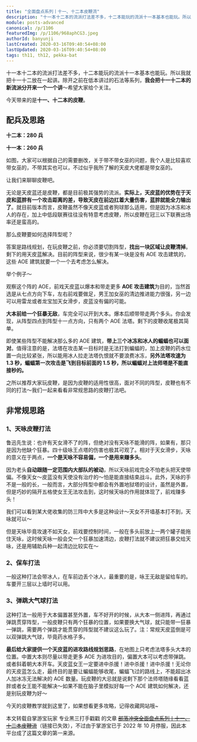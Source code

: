 ```yaml
---
title: "全面盘点系列丨十一、十二本皮鞭流"
description: "十一本十二本的流派打法差不多，十二本能玩的流派十一本基本也能玩。所以我就把十一十二放在一起讲。除开之前在低本讲过的石法等系列，我会把十一十二本的新流派分开来一个一个讲～希望大家给个关注。今天带来的是十一、十二本的皮鞭。"
module: posts-advanced
canonical: /p/1106
featuredImg: /p/1106/968aphCG3.jpeg
authorId: banyunji
lastCreated: 2020-03-16T09:40:54+08:00
lastUpdated: 2020-03-16T09:40:54+08:00
tags: th11, th12, pekka-bat
---
```


十一本十二本的流派打法差不多，十二本能玩的流派十一本基本也能玩。所以我就把十一十二放在一起讲。除开之前在低本讲过的石法等系列，**我会把十一十二本的新流派分开来一个一个讲**～希望大家给个关注。

今天带来的是**十一、十二本的皮鞭**。

## 配兵及思路

**十二本：280 兵**

<Pic src="/p/1106/fd1f_SIQF.jpeg" width="1013" height="279" alt="12本皮鞭配兵" class="cp-img-troop-matching" imgStyle="height: 190px" :lazyLoading="false" />

**十一本：260 兵**

<Pic src="/p/1106/34f0B5FcR.jpeg" width="997" height="159" alt="11本皮鞭配兵" class="cp-img-troop-matching" imgStyle="height: 110px" :lazyLoading="false" />

如图，大家可以根据自己的需要删改，关于带不带女巫的问题，我个人是比较喜欢带女巫的，不带其实也可以，不过似乎我所了解的天皮大佬都是带女巫的。

让我们来聊聊皮鞭吧。

无论是天皮蓝还是皮鞭，都是目前极其强势的流派。**实际上，天皮蓝的优势在于天皮和蓝胖有一个攻击距离的差，导致天皮在前边扛着大量伤害，蓝胖就能全力输出了**。就目前版本而言，皮鞭虽然不像天皮蓝或者狗球那么适用，但是因为冰冻和冰人的存在，加上中低段联赛往往没有特意考虑皮鞭，所以皮鞭在冠三以下联赛出场率还是蛮高的。

那么皮鞭要如何选择阵型呢？

答案是路线规划，在玩皮鞭之前，你必须要切割阵型，**找出一块区域让皮鞭清掉**。剩下的用天皮蓝解决。目前的阵型来说，很少有某一块是没有 AOE 攻击建筑的，这些 AOE 建筑就要一个一个去考虑怎么解决。

举个例子～

<Pic src="/p/1106/968aphCG3.jpeg" width="2160" height="1080" alt="皮鞭适合的阵型" />

观察这个阵的 AOE，前戏天皮蓝以爆本和带走更多 **AOE 攻击建筑**为目的，当然首选是从七点方向下车，左右前戏要做足，男王加女巫的清边推进能力很强，另一边可以用雷龙或者龙宝加天女滑步，皮蓝没有偏的可能。

**大本前给一个狂暴无敌**，车完全可以开到大本。爆本后顺带带走两个多头。你会发现，从阵型四点到阵型十一点方向，只有两个 AOE 法塔。剩下的皮鞭收尾极其简单。

即使某些阵型不能解决那么多的 AOE 建筑，**带上三个冰冻和冰人的蝙蝠也可以面对**。值得注意的是，法塔在攻击某一目标时是无法打到蝙蝠的，加上皮鞭的药水位置一向比较紧张，所以能用冰人拉走法塔仇恨就不要浪费冰冻，**另外法塔攻速为 1.3 秒，蝙蝠第一次攻击是飞到目标前面的 1.5 秒，所以蝙蝠对上法师塔是不能直接秒的。**

之所以推荐大家玩皮鞭，是因为皮鞭的适用性很高，面对不同的阵型，皮鞭也有不同的打法～我们一起来看看非常规思路的皮鞭打法吧。

## 非常规思路

### 1、天咏皮鞭打法

鲁迅先生说：也许有天女滑不了的阵，但绝对没有天咏不能滑的阵，如果有，那只是因为他缺个狂暴。四十级咏王点塔的伤害也极其可观了。相对于天女滑步，天咏的意义在于两点，**一个是天咏不容易偏，一个是用来赚多头**。

因为老头**自动跟随一定范围内大部队的被动**，所以天咏前戏完全不怕老头把天使带偏。不像天女～皮蓝没有天使没有治疗的～怕是能直接结束战斗。此外，天咏的手不是一般的长，一般而言，大部分阵型中都会有外置地狱塔的设计，虽然是外置，但是巧妙的隔开五格使女王无法攻击到，这时候天咏的作用就体现了，前戏赚多头！

<Pic src="/p/1106/958NEFybr.jpeg" width="960" height="720" alt="天咏皮鞭分析" />

我们可以看到某大佬收集的防三阵中大多是这种设计～天女不开墙基本打不到，天咏就可以～

但是天咏毕竟攻速不如天女，前戏要控制时间，一般在多头前放上一两个罐子能拖住天咏，这时候天咏一般会交一个狂暴加速清边，皮鞭打法就不建议把狂暴交给天咏，还是用辅助兵种一起清边比较实在～

### 2、保车打法

一般这种打法会带冰人，在车前边丢个冰人，最重要的是，咏王无敌是留给车的。车要开三层以上墙时可以用。

### 3、弹跳大气球打法

这种打法一般用于大本偏置甚至外置，车不好开的时候，从大本一侧进阵，再通过弹跳贯穿阵型，一般皮鞭只有两个狂暴的位置，如果要换大气球，就只能带一狂暴一弹跳，需要两个弹跳才能贯穿的阵型就不建议这么玩了。注：常规天皮蓝倒是可以双弹跳大气球，毕竟药水格子多。

**最后给大家提供一个天皮蓝的进攻路线规划思路**，在地图上只考虑法塔多头大本的位置。中置大本则尽量以带走更多 AOE 为进攻目的，偏置大本可以考虑带弹跳。或者斜着朝大本开车。天皮蓝女王一定要进中杀援！进中杀援！进中杀援！无论你的天皮蓝怎么走，最终目的是要让蝙蝠能够收尾，蝙蝠飞过的路线上，不能超出冰人加冰冻无法解决的 AOE 数量。玩皮鞭的大忌就是说剩下那个法师塔随缘看看蓝胖或者女王能不能解决～如果不能在脑子里模拟好每一个 AOE 建筑如何解决，还是别玩皮鞭为好～

今天的皮鞭教学就到这里了，如果想看更多攻略，记得收藏网站哦~

<PostCopyright>
本文转载自掌游宝玩家 专业黑三打手戳戳 的文章 <a href="https://m.zhangyoubao.com/blzz/gonglue/3302281057398930978" target="_blank" rel="nofollow noopener noreferrer"><s>部落冲突全面盘点系列丨十一、十二本皮鞭流</s></a>（链接已失效），不过由于掌游宝已于 2022 年 10 月停服，因此本平台成了这篇文章的第一来源。
</PostCopyright>
